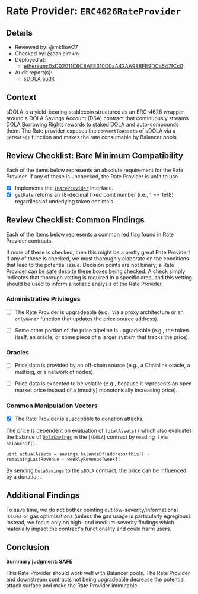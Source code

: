 # Rate Provider: `ERC4626RateProvider`

## Details
- Reviewed by: @mkflow27
- Checked by: @danielmkm
- Deployed at:
    - [ethereum:0xD02011C6C8AEE310D0aA42AA98BFE9DCa547fCc0](https://etherscan.io/address/0xd02011c6c8aee310d0aa42aa98bfe9dca547fcc0#code)
- Audit report(s):
    - [sDOLA audit](https://www.inverse.finance/audits/sDOLA-yAudit.pdf)

## Context
sDOLA is a yield-bearing stablecoin structured as an ERC-4626 wrapper around a DOLA Savings Account (DSA) contract that continuously streams DOLA Borrowing Rights rewards to staked DOLA and auto-compounds them. The Rate provider exposes the `convertToAssets` of sDOLA via a `getRate()` function and makes the rate consumable by Balancer pools.

## Review Checklist: Bare Minimum Compatibility
Each of the items below represents an absolute requirement for the Rate Provider. If any of these is unchecked, the Rate Provider is unfit to use.

- [x] Implements the [`IRateProvider`](https://github.com/balancer/balancer-v2-monorepo/blob/bc3b3fee6e13e01d2efe610ed8118fdb74dfc1f2/pkg/interfaces/contracts/pool-utils/IRateProvider.sol) interface.
- [x] `getRate` returns an 18-decimal fixed point number (i.e., 1 == 1e18) regardless of underlying token decimals.

## Review Checklist: Common Findings
Each of the items below represents a common red flag found in Rate Provider contracts.

If none of these is checked, then this might be a pretty great Rate Provider! If any of these is checked, we must thoroughly elaborate on the conditions that lead to the potential issue. Decision points are not binary; a Rate Provider can be safe despite these boxes being checked. A check simply indicates that thorough vetting is required in a specific area, and this vetting should be used to inform a holistic analysis of the Rate Provider.

### Administrative Privileges
- [ ] The Rate Provider is upgradeable (e.g., via a proxy architecture or an `onlyOwner` function that updates the price source address).

- [ ] Some other portion of the price pipeline is upgradeable (e.g., the token itself, an oracle, or some piece of a larger system that tracks the price).

### Oracles
- [ ] Price data is provided by an off-chain source (e.g., a Chainlink oracle, a multisig, or a network of nodes).

- [ ] Price data is expected to be volatile (e.g., because it represents an open market price instead of a (mostly) monotonically increasing price).

### Common Manipulation Vectors
- [x] The Rate Provider is susceptible to donation attacks.

The price is dependent on evaluation of `totalAssets()` which also evaluates the balance of [`DolaSavings`](https://etherscan.io/address/0xE5f24791E273Cb96A1f8E5B67Bc2397F0AD9B8B4#code) in the [`sDOLA`] contract by reading it via `balanceOf()`. 
```solidity
uint actualAssets = savings.balanceOf(address(this)) - remainingLastRevenue - weeklyRevenue[week];
```
By sending `DolaSavings` to the `sDOLA` contract, the price can be influenced by a donation.


## Additional Findings
To save time, we do not bother pointing out low-severity/informational issues or gas optimizations (unless the gas usage is particularly egregious). Instead, we focus only on high- and medium-severity findings which materially impact the contract's functionality and could harm users.


## Conclusion
**Summary judgment: SAFE**

This Rate Provider should work well with Balancer pools. The Rate Provider and downstream contracts not being upgradeable decrease the potential attack surface and make the Rate Provider immutable. 
